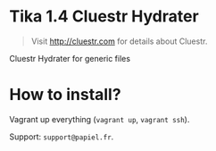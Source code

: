 # Tika 1.4 Cluestr Hydrater
> Visit http://cluestr.com for details about Cluestr.

Cluestr Hydrater for generic files

# How to install?
Vagrant up everything (`vagrant up`, `vagrant ssh`).


Support: `support@papiel.fr`.